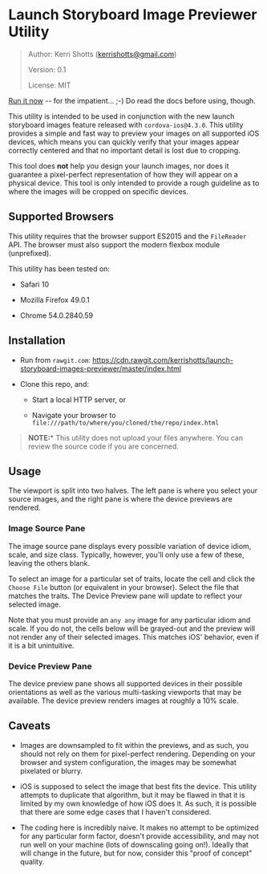 # Launch Storyboard Image Previewer Utility

> Author: Kerri Shotts (kerrishotts@gmail.com)
>
> Version: 0.1
>
> License: MIT

[Run it now](https://cdn.rawgit.com/kerrishotts/launch-storyboard-images-previewer/master/index.html) -- for the impatient... ;-) Do read the docs before using, though.

This utility is intended to be used in conjunction with the new launch storyboard images feature released with `cordova-ios@4.3.0`. This utility provides a simple and fast way to preview your images on all supported iOS devices, which means you can quickly verify that your images appear correctly centered and that no important detail is lost due to cropping.

This tool does **not** help you design your launch images, nor does it guarantee a pixel-perfect representation of how they will appear on a physical device. This tool is only intended to provide a rough guideline as to where the images will be cropped on specific devices.

## Supported Browsers

This utility requires that the browser support ES2015 and the `FileReader` API. The browser must also support the modern flexbox module (unprefixed).

This utility has been tested on:

* Safari 10

* Mozilla Firefox 49.0.1

* Chrome 54.0.2840.59

## Installation

* Run from `rawgit.com`: https://cdn.rawgit.com/kerrishotts/launch-storyboard-images-previewer/master/index.html

* Clone this repo, and:

    * Start a local HTTP server, or 
    
    * Navigate your browser to `file:///path/to/where/you/cloned/the/repo/index.html`
    
> **NOTE:*** This utility does not upload your files anywhere. You can review the source code if you are concerned.

## Usage

The viewport is split into two halves. The left pane is where you select your source images, and the right pane is where the device previews are rendered.

### Image Source Pane 

The image source pane displays every possible variation of device idiom, scale, and size class. Typically, however, you'll only use a few of these, leaving the others blank.

To select an image for a particular set of traits, locate the cell and click the `Choose File` button (or equivalent in your browser). Select the file that matches the traits. The Device Preview pane will update to reflect your selected image.

Note that you must provide an `any any` image for any particular idiom and scale. If you do not, the cells below will be grayed-out and the preview will not render any of their selected images. This matches iOS' behavior, even if it is a bit unintuitive.

### Device Preview Pane

The device preview pane shows all supported devices in their possible orientations as well as the various multi-tasking viewports that may be available. The device preview renders images at roughly a 10% scale.

## Caveats

* Images are downsampled to fit within the previews, and as such, you should not rely on them for pixel-perfect rendering. Depending on your browser and system configuration, the images may be somewhat pixelated or blurry.

* iOS is supposed to select the image that best fits the device. This utility attempts to duplicate that algorithm, but it may be flawed in that it is limited by my own knowledge of how iOS does it. As such, it is possible that there are some edge cases that I haven't considered.

* The coding here is incredibly naive. It makes no attempt to be optimized for any particular form factor, doesn't provide accessibility, and may not run well on your machine (lots of downscaling going on!). Ideally that will change in the future, but for now, consider this "proof of concept" quality.